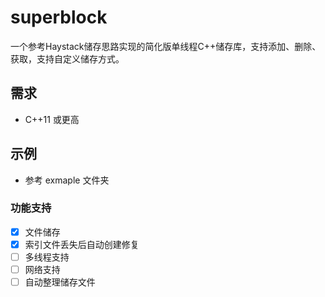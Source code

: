 # superblock
一个参考Haystack储存思路实现的简化版单线程C++储存库，支持添加、删除、获取，支持自定义储存方式。

## 需求
- C++11 或更高

## 示例
- 参考 exmaple 文件夹 

### 功能支持
- [x] 文件储存
- [x] 索引文件丢失后自动创建修复
- [ ] 多线程支持
- [ ] 网络支持
- [ ] 自动整理储存文件